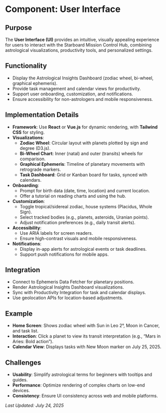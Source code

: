 # Component: User Interface

## Purpose
The **User Interface (UI)** provides an intuitive, visually appealing experience for users to interact with the Starboard Mission Control Hub, combining astrological visualizations, productivity tools, and personalized settings.

## Functionality
- Display the Astrological Insights Dashboard (zodiac wheel, bi-wheel, graphical ephemeris).
- Provide task management and calendar views for productivity.
- Support user onboarding, customization, and notifications.
- Ensure accessibility for non-astrologers and mobile responsiveness.

## Implementation Details
- **Framework**: Use **React** or **Vue.js** for dynamic rendering, with **Tailwind CSS** for styling.
- **Visualizations**:
  - **Zodiac Wheel**: Circular layout with planets plotted by sign and degree (D3.js).
  - **Bi-Wheel Chart**: Inner (natal) and outer (transits) wheels for comparison.
  - **Graphical Ephemeris**: Timeline of planetary movements with retrograde markers.
  - **Task Dashboard**: Grid or Kanban board for tasks, synced with calendars.
- **Onboarding**:
  - Prompt for birth data (date, time, location) and current location.
  - Offer a tutorial on reading charts and using the hub.
- **Customization**:
  - Toggle tropical/sidereal zodiac, house systems (Placidus, Whole Sign).
  - Select tracked bodies (e.g., planets, asteroids, Uranian points).
  - Adjust notification preferences (e.g., daily transit alerts).
- **Accessibility**:
  - Use ARIA labels for screen readers.
  - Ensure high-contrast visuals and mobile responsiveness.
- **Notifications**:
  - Display in-app alerts for astrological events or task deadlines.
  - Support push notifications for mobile apps.

## Integration
- Connect to Ephemeris Data Fetcher for planetary positions.
- Render Astrological Insights Dashboard visualizations.
- Sync with Productivity Integration for task and calendar displays.
- Use geolocation APIs for location-based adjustments.

## Example
- **Home Screen**: Shows zodiac wheel with Sun in Leo 2°, Moon in Cancer, and task list.
- **Interaction**: Click a planet to view its transit interpretation (e.g., “Mars in Aries: Bold action”).
- **Calendar View**: Displays tasks with New Moon marker on July 25, 2025.

## Challenges
- **Usability**: Simplify astrological terms for beginners with tooltips and guides.
- **Performance**: Optimize rendering of complex charts on low-end devices.
- **Consistency**: Ensure UI consistency across web and mobile platforms.

*Last Updated: July 24, 2025*